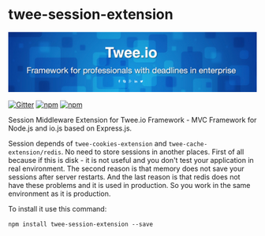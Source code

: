 # twee-session-extension

![Twee.io Logo](https://raw.githubusercontent.com/tweeio/twee-framework/master/assets/68747470733a2f2f73332e65752d63656e7472616c2d312e616d617a6f6e6177732e636f6d2f6d657368696e2f7075626c69632f747765652e696f2e706e67.png)

[![Gitter](https://badges.gitter.im/Join%20Chat.svg)](https://gitter.im/tweeio/twee-framework?utm_source=badge&utm_medium=badge&utm_campaign=pr-badge)
[![npm](https://img.shields.io/npm/dm/localeval.svg)](https://github.com/tweeio/twee-framework)
[![npm](https://img.shields.io/npm/l/express.svg)](https://github.com/tweeio/twee-framework)

Session Middleware Extension for Twee.io Framework - MVC Framework for Node.js and io.js based on Express.js.

Session depends of `twee-cookies-extension` and `twee-cache-extension/redis`. No need to store sessions in another places. First of all because if this is disk - it is not useful and you don't test your application in real environment. The second reason is that memory does not save your sessions after server restarts. And the last reason is that redis does not have these problems and it is used in production. So you work in the same environment as it is production.

To install it use this command:

```
npm install twee-session-extension --save
```
